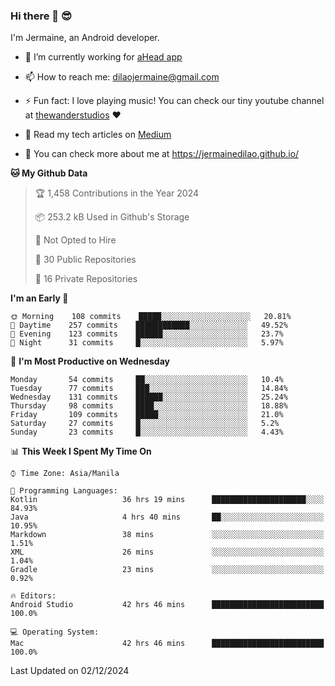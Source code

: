 ### Hi there 👋 😎
I'm Jermaine, an Android developer.

- 🔭 I’m currently working for [aHead app](https://www.ahead-app.com/)

- 📫 How to reach me: dilaojermaine@gmail.com

- ⚡ Fun fact: I love playing music! You can check our tiny youtube channel at [thewanderstudios](https://www.youtube.com/thewanderstudios) ♥️

- 📖 Read my tech articles on [Medium](https://jermainedilao.medium.com/)

- 👀 You can check more about me at https://jermainedilao.github.io/

<!--
**jermainedilao/jermainedilao** is a ✨ _special_ ✨ repository because its `README.md` (this file) appears on your GitHub profile.

Here are some ideas to get you started:

- 🔭 I’m currently working on ...
- 🌱 I’m currently learning ...
- 👯 I’m looking to collaborate on ...
- 🤔 I’m looking for help with ...
- 💬 Ask me about ...
- 📫 How to reach me: ...
- 😄 Pronouns: ...
- ⚡ Fun fact: ...
-->

<!--START_SECTION:waka-->
**🐱 My Github Data** 

> 🏆 1,458 Contributions in the Year 2024
 > 
> 📦 253.2 kB Used in Github's Storage 
 > 
> 🚫 Not Opted to Hire
 > 
> 📜 30 Public Repositories 
 > 
> 🔑 16 Private Repositories  
 > 
**I'm an Early 🐤** 

```text
🌞 Morning    108 commits    █████░░░░░░░░░░░░░░░░░░░░   20.81% 
🌆 Daytime    257 commits    ████████████░░░░░░░░░░░░░   49.52% 
🌃 Evening    123 commits    ██████░░░░░░░░░░░░░░░░░░░   23.7% 
🌙 Night      31 commits     █░░░░░░░░░░░░░░░░░░░░░░░░   5.97%

```
📅 **I'm Most Productive on Wednesday** 

```text
Monday       54 commits     ██░░░░░░░░░░░░░░░░░░░░░░░   10.4% 
Tuesday      77 commits     ███░░░░░░░░░░░░░░░░░░░░░░   14.84% 
Wednesday    131 commits    ██████░░░░░░░░░░░░░░░░░░░   25.24% 
Thursday     98 commits     ████░░░░░░░░░░░░░░░░░░░░░   18.88% 
Friday       109 commits    █████░░░░░░░░░░░░░░░░░░░░   21.0% 
Saturday     27 commits     █░░░░░░░░░░░░░░░░░░░░░░░░   5.2% 
Sunday       23 commits     █░░░░░░░░░░░░░░░░░░░░░░░░   4.43%

```


📊 **This Week I Spent My Time On** 

```text
⌚︎ Time Zone: Asia/Manila

💬 Programming Languages: 
Kotlin                   36 hrs 19 mins      █████████████████████░░░░   84.93% 
Java                     4 hrs 40 mins       ██░░░░░░░░░░░░░░░░░░░░░░░   10.95% 
Markdown                 38 mins             ░░░░░░░░░░░░░░░░░░░░░░░░░   1.51% 
XML                      26 mins             ░░░░░░░░░░░░░░░░░░░░░░░░░   1.04% 
Gradle                   23 mins             ░░░░░░░░░░░░░░░░░░░░░░░░░   0.92%

🔥 Editors: 
Android Studio           42 hrs 46 mins      █████████████████████████   100.0%

💻 Operating System: 
Mac                      42 hrs 46 mins      █████████████████████████   100.0%

```


 Last Updated on 02/12/2024
<!--END_SECTION:waka-->
